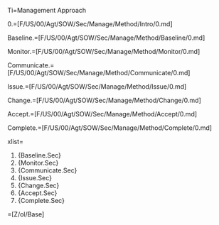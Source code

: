 Ti=Management Approach

0.=[F/US/00/Agt/SOW/Sec/Manage/Method/Intro/0.md]

Baseline.=[F/US/00/Agt/SOW/Sec/Manage/Method/Baseline/0.md]

Monitor.=[F/US/00/Agt/SOW/Sec/Manage/Method/Monitor/0.md]

Communicate.=[F/US/00/Agt/SOW/Sec/Manage/Method/Communicate/0.md]

Issue.=[F/US/00/Agt/SOW/Sec/Manage/Method/Issue/0.md]

Change.=[F/US/00/Agt/SOW/Sec/Manage/Method/Change/0.md]

Accept.=[F/US/00/Agt/SOW/Sec/Manage/Method/Accept/0.md]

Complete.=[F/US/00/Agt/SOW/Sec/Manage/Method/Complete/0.md]

xlist=<ol><li>{Baseline.Sec}<li>{Monitor.Sec}<li>{Communicate.Sec}<li>{Issue.Sec}<li>{Change.Sec}<li>{Accept.Sec}<li>{Complete.Sec}</ol>

=[Z/ol/Base]
